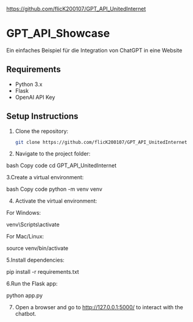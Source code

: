 https://github.com/flicK200107/GPT_API_UnitedInternet 
# GPT_API_Showcase 

Ein einfaches Beispiel für die Integration von ChatGPT in eine Website

## Requirements
- Python 3.x
- Flask
- OpenAI API Key

## Setup Instructions

1. Clone the repository:
   ```bash
   git clone https://github.com/flicK200107/GPT_API_UnitedInternet

2. Navigate to the project folder:

bash
Copy code
cd GPT_API_UnitedInternet 

3.Create a virtual environment:

bash
Copy code
python -m venv venv

4. Activate the virtual environment:

For Windows:

venv\Scripts\activate

For Mac/Linux:

source venv/bin/activate

5.Install dependencies:


pip install -r requirements.txt

6.Run the Flask app:


python app.py

7. Open a browser and go to http://127.0.0.1:5000/ to interact with the chatbot.
